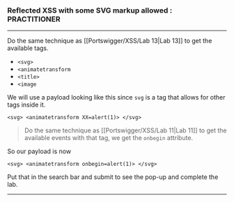 ### Reflected XSS with some SVG markup allowed : PRACTITIONER

---

Do the same technique as [[Portswigger/XSS/Lab 13|Lab 13]] to get the available tags.
* `<svg>`
* `<animatetransform`
* `<title>`
* `<image`

We will use a payload looking like this since `svg` is a tag that allows for other tags inside it.
```
<svg> <animatetransform XX=alert(1)> </svg>
```

> Do the same technique as [[Portswigger/XSS/Lab 11|Lab 11]] to get the available events with that tag, we get the `onbegin` attribute.

So our payload is now
```
<svg> <animatetransform onbegin=alert(1)> </svg>
```

Put that in the search bar and submit to see the pop-up and complete the lab.

---
